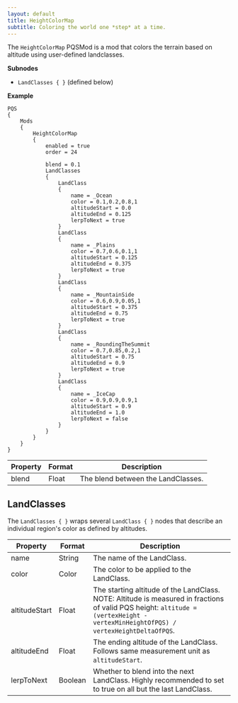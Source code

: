 ```yaml
---
layout: default
title: HeightColorMap
subtitle: Coloring the world one *step* at a time.
---
```


The `HeightColorMap` PQSMod is a mod that colors the terrain based on altitude using user-defined landclasses.

**Subnodes**
* `LandClasses { }` (defined below)

**Example**
```
PQS
{
    Mods
    {
        HeightColorMap
        {
            enabled = true
            order = 24
            
            blend = 0.1
            LandClasses
            {
                LandClass
                {
                    name = _Ocean
                    color = 0.1,0.2,0.8,1
                    altitudeStart = 0.0
                    altitudeEnd = 0.125
                    lerpToNext = true
                }
                LandClass
                {
                    name = _Plains
                    color = 0.7,0.6,0.1,1
                    altitudeStart = 0.125
                    altitudeEnd = 0.375
                    lerpToNext = true
                }
                LandClass
                {
                    name = _MountainSide
                    color = 0.6,0.9,0.05,1
                    altitudeStart = 0.375
                    altitudeEnd = 0.75
                    lerpToNext = true
                }
                LandClass
                {
                    name = _RoundingTheSummit
                    color = 0.7,0.85,0.2,1
                    altitudeStart = 0.75
                    altitudeEnd = 0.9
                    lerpToNext = true
                }
                LandClass
                {
                    name = _IceCap
                    color = 0.9,0.9,0.9,1
                    altitudeStart = 0.9
                    altitudeEnd = 1.0
                    lerpToNext = false
                }
            }
        }
    }
}
```

|Property|Format|Description|
|--------|------|-----------|
|blend|Float|The blend between the LandClasses.|

## LandClasses
The `LandClasses { }` wraps several `LandClass { }` nodes that describe an individual region's color as defined by altitudes.

|Property|Format|Description|
|--------|------|-----------|
|name|String|The name of the LandClass.|
|color|Color|The color to be applied to the LandClass.|
|altitudeStart|Float|The starting altitude of the LandClass. NOTE: Altitude is measured in fractions of valid PQS height: `altitude = (vertexHeight - vertexMinHeightOfPQS) / vertexHeightDeltaOfPQS`.|
|altitudeEnd|Float|The ending altitude of the LandClass. Follows same measurement unit as `altitudeStart`.|
|lerpToNext|Boolean|Whether to blend into the next LandClass. Highly recommended to set to true on all but the last LandClass.|
